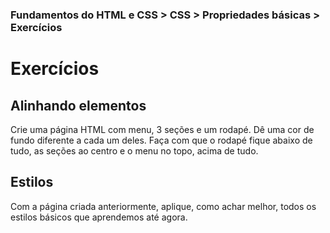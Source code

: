 ### Fundamentos do HTML e CSS > CSS > Propriedades básicas > Exercícios

# Exercícios

## Alinhando elementos
Crie uma página HTML com menu, 3 seções e um rodapé. Dê uma cor de fundo diferente a cada um deles. Faça com que o rodapé fique abaixo de tudo, as seções ao centro e o menu no topo, acima de tudo.

## Estilos
Com a página criada anteriormente, aplique, como achar melhor, todos os estilos básicos que aprendemos até agora.
